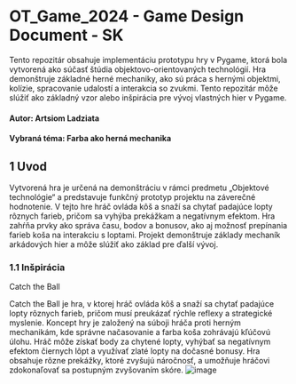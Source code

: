 # OT_Game_2024 - Game Design Document - SK
Tento repozitár obsahuje implementáciu prototypu hry v Pygame, ktorá bola vytvorená ako súčasť štúdia objektovo-orientovaných technológií. Hra demonštruje základné herné mechaniky, ako sú práca s hernými objektmi, kolízie, spracovanie udalostí a interakcia so zvukmi. Tento repozitár môže slúžiť ako základný vzor alebo inšpirácia pre vývoj vlastných hier v Pygame.
#### Autor: Artsiom Ladziata
#### Vybraná téma: Farba ako herná mechanika

## 1 Uvod
Vytvorená hra je určená na demonštráciu v rámci predmetu „Objektové technológie“ a predstavuje funkčný prototyp projektu na záverečné hodnotenie. V tejto hre hráč ovláda kôš a snaží sa chytať padajúce lopty rôznych farieb, pričom sa vyhýba prekážkam a negatívnym efektom. Hra zahŕňa prvky ako správa času, bodov a bonusov, ako aj možnosť prepínania farieb koša na interakciu s loptami. Projekt demonštruje základy mechaník arkádových hier a môže slúžiť ako základ pre ďalší vývoj.

### 1.1 Inšpirácia
Catch the Ball

Catch the Ball je hra, v ktorej hráč ovláda kôš a snaží sa chytať padajúce lopty rôznych farieb, pričom musí preukázať rýchle reflexy a strategické myslenie. Koncept hry je založený na súboji hráča proti herným mechanikám, kde správne načasovanie a farba koša zohrávajú kľúčovú úlohu. Hráč môže získať body za chytené lopty, vyhýbať sa negatívnym efektom čiernych lôpt a využívať zlaté lopty na dočasné bonusy. Hra obsahuje rôzne prekážky, ktoré zvyšujú náročnosť, a umožňuje hráčovi zdokonaľovať sa postupným zvyšovaním skóre.
![image](https://github.com/user-attachments/assets/b5e59f8f-45e4-45c2-86b9-fad6ed4c37a6)


















